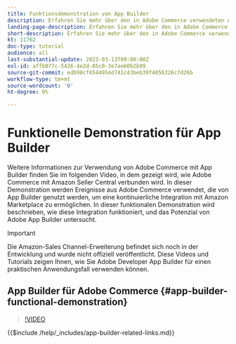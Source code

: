 ```yaml
---
title: Funktionsdemonstration von App Builder
description: Erfahren Sie mehr über den in Adobe Commerce verwendeten Adobe Developer App Builder mit einer technischen Demonstration
landing-page-description: Erfahren Sie mehr über den in Adobe Commerce verwendeten Adobe Developer App Builder mit einer technischen Demonstration
short-description: Erfahren Sie mehr über den in Adobe Commerce verwendeten Adobe Developer App Builder mit einer technischen Demonstration
kt: 11762
doc-type: tutorial
audience: all
last-substantial-update: 2023-03-13T00:00:00Z
exl-id: affb077c-5426-4e2d-85c0-3e7ae60b2b99
source-git-commit: edb98cf6544954d741c43beb39f4056326c7d26b
workflow-type: tm+mt
source-wordcount: '0'
ht-degree: 0%

---
```


# Funktionelle Demonstration für App Builder

Weitere Informationen zur Verwendung von Adobe Commerce mit App Builder finden Sie im folgenden Video, in dem gezeigt wird, wie Adobe Commerce mit Amazon Seller Central verbunden wird. In dieser Demonstration werden Ereignisse aus Adobe Commerce verwendet, die von App Builder genutzt werden, um eine kontinuierliche Integration mit Amazon Marketplace zu ermöglichen. In dieser funktionalen Demonstration wird beschrieben, wie diese Integration funktioniert, und das Potenzial von Adobe App Builder untersucht.

>[!IMPORTANT]
>
>Die Amazon-Sales Channel-Erweiterung befindet sich noch in der Entwicklung und wurde nicht offiziell veröffentlicht.  Diese Videos und Tutorials zeigen Ihnen, wie Sie Adobe Developer App Builder für einen praktischen Anwendungsfall verwenden können.

## App Builder für Adobe Commerce {#app-builder-functional-demonstration}

>[!VIDEO](https://video.tv.adobe.com/v/3413502?quality=12&learn=on)

{{$include /help/_includes/app-builder-related-links.md}}
